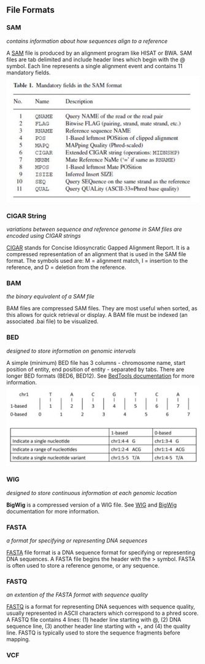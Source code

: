 ## File Formats

### SAM
_contains information about how sequences align to a reference_

A [SAM](https://samtools.github.io/hts-specs/SAMv1.pdf) file is produced by an alignment program like HISAT or BWA. SAM files are tab delimited and include header lines which begin with the @ symbol. Each line represents a single alignment event and contains 11 mandatory fields. 
![SAM image](/files/SAM.png)
### CIGAR String
_variations between sequence and reference genome in SAM files are encoded using CIGAR strings_

[CIGAR](https://www.drive5.com/usearch/manual/cigar.html) stands for Concise Idiosyncratic Gapped Alignment Report. It is a compressed representation of an alignment that is used in the SAM file format. The symbols used are: M = alignment match, I = insertion to the reference, and D = deletion from the reference.

### BAM
_the binary equivalent of a SAM file_

BAM files are compressed SAM files. They are most useful when sorted, as this allows for quick retrieval or display. A BAM file must be indexed (an associated .bai file) to be visualized. 

### BED
_designed to store information on genomic intervals_

A simple (minimum) BED file has 3 columns - chromosome name, start position of entity, end position of entity - separated by tabs. There are longer BED formats (BED6, BED12). See [BedTools documentation](https://bedtools.readthedocs.io/en/latest/content/general-usage.html) for more information.
![BED image](/files/0vs1based.png)
### WIG
_designed to store continuous information at each genomic location_

**BigWig** is a compressed version of a WIG file. See [WIG](http://genome.ucsc.edu/goldenpath/help/wiggle.html) and [BigWig](https://genome.ucsc.edu/goldenpath/help/bigWig.html) documentation for more information.

### FASTA
_a format for specifying or representing DNA sequences_

[FASTA](https://blast.ncbi.nlm.nih.gov/Blast.cgi?CMD=Web&PAGE_TYPE=BlastDocs&DOC_TYPE=BlastHelp) file format is a DNA sequence format for specifying or representing DNA sequences. A FASTA file begins the header with the  > symbol. FASTA is often used to store a reference genome, or any sequence.

### FASTQ
_an extention of the FASTA format with sequence quality_

[FASTQ](https://support.illumina.com/bulletins/2016/04/fastq-files-explained.html) is a format for representing DNA sequences with sequence quality, usually represented in ASCII characters which correspond to a phred score. A FASTQ file contains 4 lines: (1) header line starting with @, (2) DNA sequence line, (3) another header line starting with +, and (4) the quality line. FASTQ is typically used to store the sequence fragments before mapping.

### VCF

